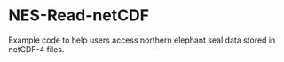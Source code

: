 # NES-Read-netCDF
Example code to help users access northern elephant seal data stored in netCDF-4 files.
